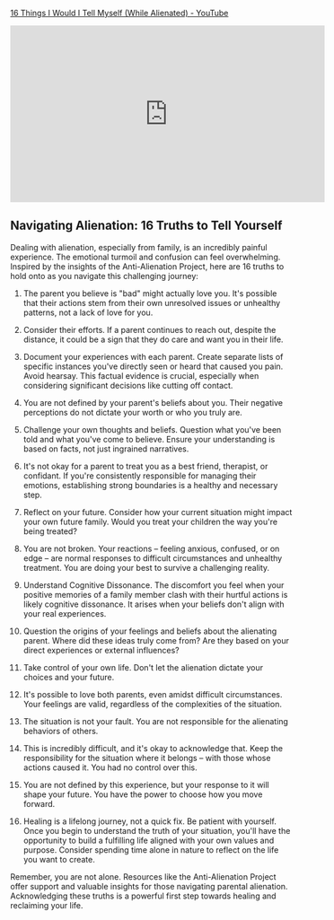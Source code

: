 [16 Things I Would I Tell Myself (While Alienated) - YouTube](https://www.youtube.com/watch?v=D_QLhJUzD5k)

<iframe width="560" height="315" src="https://www.youtube.com/embed/D_QLhJUzD5k?si=lJn4g6Slro8XOyYh" title="YouTube video player" frameborder="0" allow="accelerometer; autoplay; clipboard-write; encrypted-media; gyroscope; picture-in-picture; web-share" referrerpolicy="strict-origin-when-cross-origin" allowfullscreen></iframe>

## Navigating Alienation: 16 Truths to Tell Yourself

Dealing with alienation, especially from family, is an incredibly painful experience. The emotional turmoil and confusion can feel overwhelming. Inspired by the insights of the Anti-Alienation Project, here are 16 truths to hold onto as you navigate this challenging journey:

1. The parent you believe is "bad" might actually love you. It's possible that their actions stem from their own unresolved issues or unhealthy patterns, not a lack of love for you.
    
2. Consider their efforts. If a parent continues to reach out, despite the distance, it could be a sign that they do care and want you in their life.
    
3. Document your experiences with each parent. Create separate lists of specific instances you've directly seen or heard that caused you pain. Avoid hearsay. This factual evidence is crucial, especially when considering significant decisions like cutting off contact.
    
4. You are not defined by your parent's beliefs about you. Their negative perceptions do not dictate your worth or who you truly are.
    
5. Challenge your own thoughts and beliefs. Question what you've been told and what you've come to believe. Ensure your understanding is based on facts, not just ingrained narratives.
    
6. It's not okay for a parent to treat you as a best friend, therapist, or confidant. If you're consistently responsible for managing their emotions, establishing strong boundaries is a healthy and necessary step.
    
7. Reflect on your future. Consider how your current situation might impact your own future family. Would you treat your children the way you're being treated?
    
8. You are not broken. Your reactions – feeling anxious, confused, or on edge – are normal responses to difficult circumstances and unhealthy treatment. You are doing your best to survive a challenging reality.
    
9. Understand Cognitive Dissonance. The discomfort you feel when your positive memories of a family member clash with their hurtful actions is likely cognitive dissonance. It arises when your beliefs don't align with your real experiences.
    
10. Question the origins of your feelings and beliefs about the alienating parent. Where did these ideas truly come from? Are they based on your direct experiences or external influences?
    
11. Take control of your own life. Don't let the alienation dictate your choices and your future.
    
12. It's possible to love both parents, even amidst difficult circumstances. Your feelings are valid, regardless of the complexities of the situation.
    
13. The situation is not your fault. You are not responsible for the alienating behaviors of others.
    
14. This is incredibly difficult, and it's okay to acknowledge that. Keep the responsibility for the situation where it belongs – with those whose actions caused it. You had no control over this.
    
15. You are not defined by this experience, but your response to it will shape your future. You have the power to choose how you move forward.
    
16. Healing is a lifelong journey, not a quick fix. Be patient with yourself. Once you begin to understand the truth of your situation, you'll have the opportunity to build a fulfilling life aligned with your own values and purpose. Consider spending time alone in nature to reflect on the life you want to create.
    

Remember, you are not alone. Resources like the Anti-Alienation Project offer support and valuable insights for those navigating parental alienation. Acknowledging these truths is a powerful first step towards healing and reclaiming your life.
